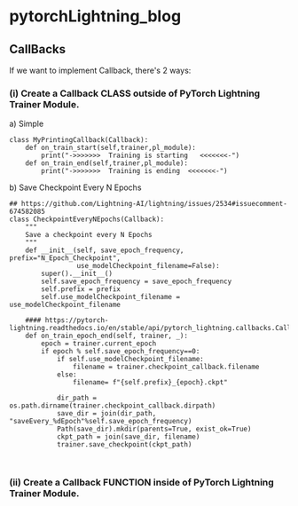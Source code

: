 # pytorchLightning_blog

## CallBacks
If we want to implement Callback, there's 2 ways: 
### (i) Create a Callback CLASS outside of PyTorch Lightning Trainer Module. 
a) Simple
```
class MyPrintingCallback(Callback):
    def on_train_start(self,trainer,pl_module):
        print("->>>>>>>  Training is starting   <<<<<<<-")
    def on_train_end(self,trainer,pl_module):
        print("->>>>>>>  Training is ending  <<<<<<<-")

```
b) Save Checkpoint Every N Epochs
```
## https://github.com/Lightning-AI/lightning/issues/2534#issuecomment-674582085
class CheckpointEveryNEpochs(Callback):
    """
    Save a checkpoint every N Epochs
    """
    def __init__(self, save_epoch_frequency, prefix="N_Epoch_Checkpoint",
                 use_modelCheckpoint_filename=False):
        super().__init__()
        self.save_epoch_frequency = save_epoch_frequency
        self.prefix = prefix
        self.use_modelCheckpoint_filename = use_modelCheckpoint_filename
    
    #### https://pytorch-lightning.readthedocs.io/en/stable/api/pytorch_lightning.callbacks.Callback.html#pytorch_lightning.callbacks.Callback.on_train_epoch_end
    def on_train_epoch_end(self, trainer, _):
        epoch = trainer.current_epoch
        if epoch % self.save_epoch_frequency==0:
            if self.use_modelCheckpoint_filename:
                filename = trainer.checkpoint_callback.filename
            else:
                filename= f"{self.prefix}_{epoch}.ckpt"
            
            dir_path = os.path.dirname(trainer.checkpoint_callback.dirpath)
            save_dir = join(dir_path, "saveEvery_%dEpoch"%self.save_epoch_frequency)
            Path(save_dir).mkdir(parents=True, exist_ok=True)
            ckpt_path = join(save_dir, filename)
            trainer.save_checkpoint(ckpt_path)
            
                
```
### (ii) Create a Callback FUNCTION inside of PyTorch Lightning Trainer Module.

